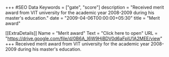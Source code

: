 +++
#SEO Data
Keywords = ["gate", "score"]
description = "Received merit award from VIT university for the academic year 2008-2009 during his master's education."
date = "2009-04-06T00:00:00+05:30"
title = "Merit award"

[[ExtraDetails]]
    Name = "Merit award"
	Text = "Click here to open"
    URL = "https://drive.google.com/file/d/0B6A_I6W9HjBDV0d6aFplU1A2MEE/view"
+++
Received merit award from VIT university for the academic year 2008-2009 during his master's education.